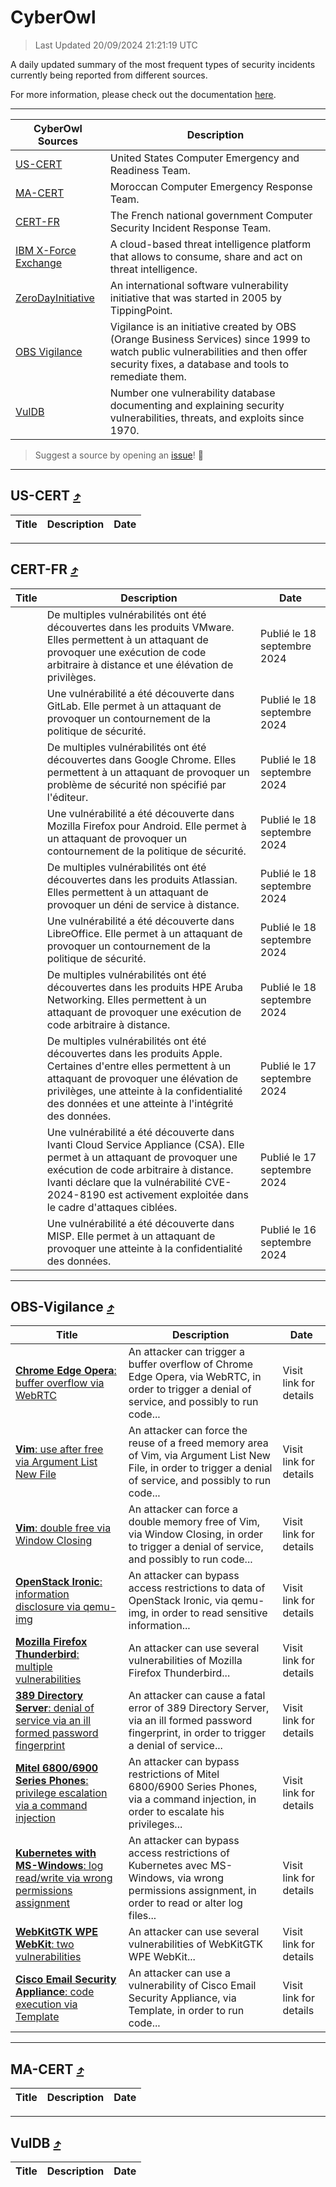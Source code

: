 
 <div id='top'></div>

# CyberOwl

 > Last Updated 20/09/2024 21:21:19 UTC
 
 A daily updated summary of the most frequent types of security incidents currently being reported from different sources.
 
 For more information, please check out the documentation [here](./docs/README.md).
 
 ---
 |CyberOwl Sources|Description|
 |---|---|
 |[US-CERT](#us-cert-arrow_heading_up)|United States Computer Emergency and Readiness Team.|
 |[MA-CERT](#ma-cert-arrow_heading_up)|Moroccan Computer Emergency Response Team.|
 |[CERT-FR](#cert-fr-arrow_heading_up)|The French national government Computer Security Incident Response Team.|
 |[IBM X-Force Exchange](#ibmcloud-arrow_heading_up)|A cloud-based threat intelligence platform that allows to consume, share and act on threat intelligence.|
 |[ZeroDayInitiative](#zerodayinitiative-arrow_heading_up)|An international software vulnerability initiative that was started in 2005 by TippingPoint.|
 |[OBS Vigilance](#obs-vigilance-arrow_heading_up)|Vigilance is an initiative created by OBS (Orange Business Services) since 1999 to watch public vulnerabilities and then offer security fixes, a database and tools to remediate them.|
 |[VulDB](#vuldb-arrow_heading_up)|Number one vulnerability database documenting and explaining security vulnerabilities, threats, and exploits since 1970.|
 
 > Suggest a source by opening an [issue](https://github.com/karimhabush/cyberowl/issues)! :raised_hands:
 ---

## US-CERT [:arrow_heading_up:](#cyberowl)

 |Title|Description|Date|
 |---|---|---|
 
 ---

## CERT-FR [:arrow_heading_up:](#cyberowl)

 |Title|Description|Date|
 |---|---|---|
 |[](https://www.cert.ssi.gouv.fr/avis/CERTFR-2024-AVI-0792/)|De multiples vulnérabilités ont été découvertes dans les produits VMware. Elles permettent à un attaquant de provoquer une exécution de code arbitraire à distance et une élévation de privilèges.|Publié le 18 septembre 2024|
 |[](https://www.cert.ssi.gouv.fr/avis/CERTFR-2024-AVI-0791/)|Une vulnérabilité a été découverte dans GitLab. Elle permet à un attaquant de provoquer un contournement de la politique de sécurité.|Publié le 18 septembre 2024|
 |[](https://www.cert.ssi.gouv.fr/avis/CERTFR-2024-AVI-0790/)|De multiples vulnérabilités ont été découvertes dans Google Chrome. Elles permettent à un attaquant de provoquer un problème de sécurité non spécifié par l'éditeur.|Publié le 18 septembre 2024|
 |[](https://www.cert.ssi.gouv.fr/avis/CERTFR-2024-AVI-0789/)|Une vulnérabilité a été découverte dans Mozilla Firefox pour Android. Elle permet à un attaquant de provoquer un contournement de la politique de sécurité.|Publié le 18 septembre 2024|
 |[](https://www.cert.ssi.gouv.fr/avis/CERTFR-2024-AVI-0788/)|De multiples vulnérabilités ont été découvertes dans les produits Atlassian. Elles permettent à un attaquant de provoquer un déni de service à distance.|Publié le 18 septembre 2024|
 |[](https://www.cert.ssi.gouv.fr/avis/CERTFR-2024-AVI-0787/)|Une vulnérabilité a été découverte dans LibreOffice. Elle permet à un attaquant de provoquer un contournement de la politique de sécurité.|Publié le 18 septembre 2024|
 |[](https://www.cert.ssi.gouv.fr/avis/CERTFR-2024-AVI-0786/)|De multiples vulnérabilités ont été découvertes dans les produits HPE Aruba Networking. Elles permettent à un attaquant de provoquer une exécution de code arbitraire à distance.|Publié le 18 septembre 2024|
 |[](https://www.cert.ssi.gouv.fr/avis/CERTFR-2024-AVI-0785/)|De multiples vulnérabilités ont été découvertes dans les produits Apple. Certaines d'entre elles permettent à un attaquant de provoquer une élévation de privilèges, une atteinte à la confidentialité des données et une atteinte à l'intégrité des données.|Publié le 17 septembre 2024|
 |[](https://www.cert.ssi.gouv.fr/avis/CERTFR-2024-AVI-0784/)|Une vulnérabilité a été découverte dans Ivanti Cloud Service Appliance (CSA). Elle permet à un attaquant de provoquer une exécution de code arbitraire à distance. Ivanti déclare que la vulnérabilité CVE-2024-8190 est activement exploitée dans le cadre d'attaques ciblées.|Publié le 17 septembre 2024|
 |[](https://www.cert.ssi.gouv.fr/avis/CERTFR-2024-AVI-0783/)|Une vulnérabilité a été découverte dans MISP. Elle permet à un attaquant de provoquer une atteinte à la confidentialité des données.|Publié le 16 septembre 2024|
 
 ---

## OBS-Vigilance [:arrow_heading_up:](#cyberowl)

 |Title|Description|Date|
 |---|---|---|
 |[<a href="https://vigilance.fr/vulnerability/Chrome-Edge-Opera-buffer-overflow-via-WebRTC-43157" class="noirorange"><b>Chrome  Edge  Opera</b>: buffer overflow via WebRTC</a>](https://vigilance.fr/vulnerability/Chrome-Edge-Opera-buffer-overflow-via-WebRTC-43157)|An attacker can trigger a buffer overflow of Chrome  Edge  Opera, via WebRTC, in order to trigger a denial of service, and possibly to run code...|Visit link for details|
 |[<a href="https://vigilance.fr/vulnerability/Vim-use-after-free-via-Argument-List-New-File-45082" class="noirorange"><b>Vim</b>: use after free via Argument List New File</a>](https://vigilance.fr/vulnerability/Vim-use-after-free-via-Argument-List-New-File-45082)|An attacker can force the reuse of a freed memory area of Vim, via Argument List New File, in order to trigger a denial of service, and possibly to run code...|Visit link for details|
 |[<a href="https://vigilance.fr/vulnerability/Vim-double-free-via-Window-Closing-45081" class="noirorange"><b>Vim</b>: double free via Window Closing</a>](https://vigilance.fr/vulnerability/Vim-double-free-via-Window-Closing-45081)|An attacker can force a double memory free of Vim, via Window Closing, in order to trigger a denial of service, and possibly to run code...|Visit link for details|
 |[<a href="https://vigilance.fr/vulnerability/OpenStack-Ironic-information-disclosure-via-qemu-img-45080" class="noirorange"><b>OpenStack Ironic</b>: information disclosure via qemu-img</a>](https://vigilance.fr/vulnerability/OpenStack-Ironic-information-disclosure-via-qemu-img-45080)|An attacker can bypass access restrictions to data of OpenStack Ironic, via qemu-img, in order to read sensitive information...|Visit link for details|
 |[<a href="https://vigilance.fr/vulnerability/Mozilla-Firefox-Thunderbird-multiple-vulnerabilities-43149" class="noirorange"><b>Mozilla Firefox  Thunderbird</b>: multiple vulnerabilities</a>](https://vigilance.fr/vulnerability/Mozilla-Firefox-Thunderbird-multiple-vulnerabilities-43149)|An attacker can use several vulnerabilities of Mozilla Firefox  Thunderbird...|Visit link for details|
 |[<a href="https://vigilance.fr/vulnerability/389-Directory-Server-denial-of-service-via-an-ill-formed-password-fingerprint-44787" class="noirorange"><b>389 Directory Server</b>: denial of service via an ill formed password fingerprint</a>](https://vigilance.fr/vulnerability/389-Directory-Server-denial-of-service-via-an-ill-formed-password-fingerprint-44787)|An attacker can cause a fatal error of 389 Directory Server, via an ill formed password fingerprint, in order to trigger a denial of service...|Visit link for details|
 |[<a href="https://vigilance.fr/vulnerability/Mitel-6800-6900-Series-Phones-privilege-escalation-via-a-command-injection-44786" class="noirorange"><b>Mitel 6800/6900 Series Phones</b>: privilege escalation via a command injection</a>](https://vigilance.fr/vulnerability/Mitel-6800-6900-Series-Phones-privilege-escalation-via-a-command-injection-44786)|An attacker can bypass restrictions of Mitel 6800/6900 Series Phones, via a command injection, in order to escalate his privileges...|Visit link for details|
 |[<a href="https://vigilance.fr/vulnerability/Kubernetes-with-MS-Windows-log-read-write-via-wrong-permissions-assignment-44783" class="noirorange"><b>Kubernetes with MS-Windows</b>: log read/write via wrong permissions assignment</a>](https://vigilance.fr/vulnerability/Kubernetes-with-MS-Windows-log-read-write-via-wrong-permissions-assignment-44783)|An attacker can bypass access restrictions of Kubernetes avec MS-Windows, via wrong permissions assignment, in order to read or alter log files...|Visit link for details|
 |[<a href="https://vigilance.fr/vulnerability/WebKitGTK-WPE-WebKit-two-vulnerabilities-43123" class="noirorange"><b>WebKitGTK  WPE WebKit</b>: two vulnerabilities</a>](https://vigilance.fr/vulnerability/WebKitGTK-WPE-WebKit-two-vulnerabilities-43123)|An attacker can use several vulnerabilities of WebKitGTK  WPE WebKit...|Visit link for details|
 |[<a href="https://vigilance.fr/vulnerability/Cisco-Email-Security-Appliance-code-execution-via-Template-44781" class="noirorange"><b>Cisco Email Security Appliance</b>: code execution via Template</a>](https://vigilance.fr/vulnerability/Cisco-Email-Security-Appliance-code-execution-via-Template-44781)|An attacker can use a vulnerability of Cisco Email Security Appliance, via Template, in order to run code...|Visit link for details|
 
 ---

## MA-CERT [:arrow_heading_up:](#cyberowl)

 |Title|Description|Date|
 |---|---|---|
 
 ---

## VulDB [:arrow_heading_up:](#cyberowl)

 |Title|Description|Date|
 |---|---|---|
 